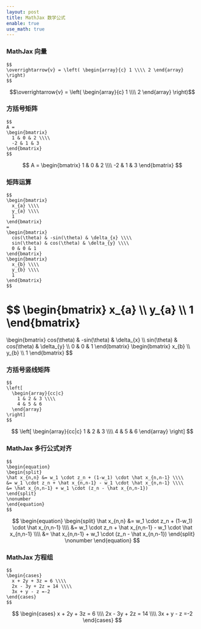 ```yaml
---
layout: post
title: MathJax 数学公式
enable: true
use_math: true
---
```


### MathJax 向量

```
$$
\overrightarrow{v} = \left( \begin{array}{c} 1 \\\\ 2 \end{array} \right)
$$
```

$$\overrightarrow{v} = \left( \begin{array}{c} 1 \\\\ 2 \end{array} \right)$$

### 方括号矩阵

```
$$
A =
\begin{bmatrix}
  1 & 0 & 2 \\\\
  -2 & 1 & 3
\end{bmatrix}
$$
```

$$
A =
\begin{bmatrix}
  1 & 0 & 2 \\\\
  -2 & 1 & 3
\end{bmatrix}
$$

### 矩阵运算

```
$$
\begin{bmatrix}
  x_{a} \\\\
  y_{a} \\\\
  1
\end{bmatrix}
=
\begin{bmatrix}
  cos(\theta) & -sin(\theta) & \delta_{x} \\\\
  sin(\theta) & cos(\theta) & \delta_{y} \\\\
  0 & 0 & 1
\end{bmatrix}
\begin{bmatrix}
  x_{b} \\\\
  y_{b} \\\\
  1
\end{bmatrix}
$$
```

$$
\begin{bmatrix}
  x_{a} \\\\
  y_{a} \\\\
  1
\end{bmatrix}
=
\begin{bmatrix}
  cos(\theta) & -sin(\theta) & \delta_{x} \\\\
  sin(\theta) & cos(\theta) & \delta_{y} \\\\
  0 & 0 & 1
\end{bmatrix}
\begin{bmatrix}
  x_{b} \\\\
  y_{b} \\\\
  1
\end{bmatrix}
$$

### 方括号竖线矩阵

```
$$
\left[
  \begin{array}{cc|c}
    1 & 2 & 3 \\\\
    4 & 5 & 6
  \end{array}
\right]
$$
```
$$
\left[
  \begin{array}{cc|c}
    1 & 2 & 3 \\\\
    4 & 5 & 6
  \end{array}
\right]
$$


### MathJax 多行公式对齐

```
$$
\begin{equation}
\begin{split}
\hat x_{n,n} &= w_1 \cdot z_n + (1-w_1) \cdot \hat x_{n,n-1} \\\\ 
&= w_1 \cdot z_n + \hat x_{n,n-1} - w_1 \cdot \hat x_{n,n-1} \\\\
&= \hat x_{n,n-1} + w_1 \cdot (z_n - \hat x_{n,n-1})
\end{split}
\nonumber
\end{equation}
$$
```

$$
\begin{equation}
\begin{split}
\hat x_{n,n} &= w_1 \cdot z_n + (1-w_1) \cdot \hat x_{n,n-1} \\\\ 
&= w_1 \cdot z_n + \hat x_{n,n-1} - w_1 \cdot \hat x_{n,n-1} \\\\
&= \hat x_{n,n-1} + w_1 \cdot (z_n - \hat x_{n,n-1})
\end{split}
\nonumber
\end{equation}
$$

### MathJax 方程组

```
$$
\begin{cases}
  x + 2y + 3z = 6 \\\\
  2x - 3y + 2z = 14 \\\\
  3x + y - z =-2
\end{cases}
$$
```

$$
\begin{cases}
  x + 2y + 3z = 6 \\\\
  2x - 3y + 2z = 14 \\\\
  3x + y - z =-2
\end{cases}
$$